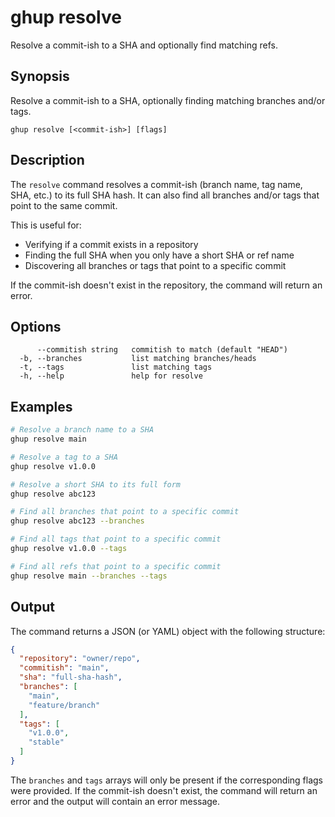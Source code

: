 # ghup resolve

Resolve a commit-ish to a SHA and optionally find matching refs.

## Synopsis

Resolve a commit-ish to a SHA, optionally finding matching branches and/or tags.

```
ghup resolve [<commit-ish>] [flags]
```

## Description

The `resolve` command resolves a commit-ish (branch name, tag name, SHA, etc.) to its full SHA hash.
It can also find all branches and/or tags that point to the same commit.

This is useful for:
- Verifying if a commit exists in a repository
- Finding the full SHA when you only have a short SHA or ref name
- Discovering all branches or tags that point to a specific commit

If the commit-ish doesn't exist in the repository, the command will return an error.

## Options

```
      --commitish string   commitish to match (default "HEAD")
  -b, --branches           list matching branches/heads
  -t, --tags               list matching tags
  -h, --help               help for resolve
```

## Examples

```bash
# Resolve a branch name to a SHA
ghup resolve main

# Resolve a tag to a SHA
ghup resolve v1.0.0

# Resolve a short SHA to its full form
ghup resolve abc123

# Find all branches that point to a specific commit
ghup resolve abc123 --branches

# Find all tags that point to a specific commit
ghup resolve v1.0.0 --tags

# Find all refs that point to a specific commit
ghup resolve main --branches --tags
```

## Output

The command returns a JSON (or YAML) object with the following structure:

```json
{
  "repository": "owner/repo",
  "commitish": "main",
  "sha": "full-sha-hash",
  "branches": [
    "main",
    "feature/branch"
  ],
  "tags": [
    "v1.0.0",
    "stable"
  ]
}
```

The `branches` and `tags` arrays will only be present if the corresponding flags were provided.
If the commit-ish doesn't exist, the command will return an error and the output will contain an error message.
